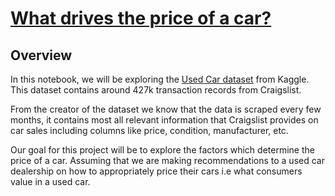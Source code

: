 # [What drives the price of a car?](https://nikhilkr31.github.io/used-cars-price-prediction/)
## Overview
In this notebook, we will be exploring the [Used Car dataset](https://www.kaggle.com/datasets/austinreese/craigslist-carstrucks-data) from Kaggle. This dataset contains around 427k transaction records from Craigslist.

From the creator of the dataset we know that the data is scraped every few months, it contains most all relevant information that Craigslist provides on car sales including columns like price, condition, manufacturer, etc.

Our goal for this project will be to explore the factors which determine the price of a car. Assuming that we are making recommendations to a used car dealership on how to appropriately price their cars i.e what consumers value in a used car.
